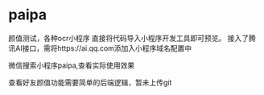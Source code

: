 # paipa
 颜值测试，各种ocr小程序
 直接将代码导入小程序开发工具即可预览。
接入了腾讯AI接口，需将https://ai.qq.com添加入小程序域名配置中


微信搜索小程序paipa,查看实际使用效果

查看好友颜值功能需要简单的后端逻辑，暂未上传git



